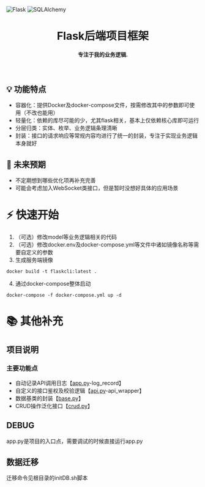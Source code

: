 ![Flask](https://img.shields.io/badge/flask-v2.0+-blue)
![SQLAlchemy](https://img.shields.io/badge/SQLAlchemy-v2.0+-blue)
<br/>
<h1 align="center">
Flask后端项目框架
</h1>
<h4 align="center">专注于我的业务逻辑.</h4>

[//]: # (<h4 align="center">)

[//]: # (  <a href="https://placehold">Quickstart</a> |)

[//]: # (  <a href="https://placehold/">Docs</a> |)

[//]: # (  <a href="https://placehold">Tutorials</a> |)

[//]: # (</h4>)
<br/>

## 💡 功能特点

- 容器化：提供Docker及docker-compose文件，按需修改其中的参数即可使用（不改也能用）
- 轻量化：依赖的库尽可能的少，尤其flask相关，基本上仅依赖核心库即可运行
- 分层归类：实体、枚举、业务逻辑条理清晰
- 封装：接口的请求响应等常规内容均进行了统一的封装，专注于实现业务逻辑本身就好

## 🔮 未来预期

- 不定期想到哪些优化项再补充完善
- 可能会考虑加入WebSocket类接口，但是暂时没想好具体的应用场景

# ⚡ 快速开始

1. （可选）修改model等业务逻辑相关的代码
2. （可选）修改docker.env及docker-compose.yml等文件中诸如镜像名称等需要自定义的参数
3. 生成服务端镜像

```生成服务端镜像
docker build -t flaskcli:latest .
```

4. 通过docker-compose整体启动

```启动docker-compose
docker-compose -f docker-compose.yml up -d
```

# 📚 其他补充

## 项目说明

### 主要功能点

- 自动记录API调用日志【[app.py](app.py)-log_record】
- 自定义的接口鉴权及校验逻辑【[api.py](utils%2Fapi.py)-api_wrapper】
- 数据基类的封装【[base.py](models%2Fbase.py)】
- CRUD操作泛化接口【[crud.py](apis%2Fv1%2Fcrud.py)】

## DEBUG

app.py是项目的入口点，需要调试的时候直接运行app.py

## 数据迁移

迁移命令见根目录的initDB.sh脚本
